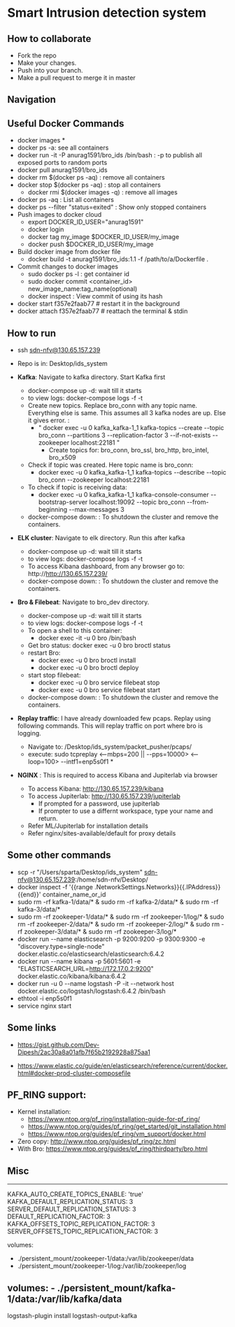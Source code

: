 # Smart Intrusion detection system

## How to collaborate
* Fork the repo
* Make your changes.
* Push into your branch.
* Make a pull request to merge it in master

## Navigation


## Useful Docker Commands

* docker images
  *
* docker ps -a: see all containers
* docker run -it -P anurag1591/bro_ids /bin/bash : -p to publish all exposed ports to random ports
* docker pull anurag1591/bro_ids
* docker rm $(docker ps -aq) : remove all containers
* docker stop $(docker ps -aq) : stop all containers
  * docker rmi $(docker images -q) : remove all images
* docker ps -aq : List all containers
* docker ps --filter "status=exited" : Show only stopped containers
* Push images to docker cloud
  * export DOCKER_ID_USER="anurag1591"
  * docker login
  * docker tag my_image $DOCKER_ID_USER/my_image
  * docker push $DOCKER_ID_USER/my_image
* Build docker image from docker file
  * docker build -t anurag1591/bro_ids:1.1 -f /path/to/a/Dockerfile .
* Commit changes to docker images
  * sudo docker ps -l : get container id
  * sudo docker commit <container_id> new_image_name:tag_name(optional)
  * docker inspect <Commit hash> : View commit of using its hash
* docker start f357e2faab77 # restart it in the background
* docker attach f357e2faab77 # reattach the terminal & stdin

## How to run

* ssh sdn-nfv@130.65.157.239
* Repo is in: Desktop/ids_system
* __Kafka__: Navigate to kafka directory. Start Kafka first
  * docker-compose up -d: wait till it starts
  * to view logs: docker-compose logs -f -t
  * Create new topics. Replace bro_conn with any topic name. Everything else is same. This assumes all 3 kafka nodes are up. Else it gives error. :
    * " docker exec -u 0 kafka_kafka-1_1 kafka-topics --create --topic bro_conn --partitions 3 --replication-factor 3 --if-not-exists --zookeeper localhost:22181 "
      * Create topics for: bro_conn, bro_ssl, bro_http, bro_intel, bro_x509
  * Check if topic was created. Here topic name is bro_conn:
    * docker exec -u 0 kafka_kafka-1_1 kafka-topics --describe --topic bro_conn --zookeeper localhost:22181
  * To check if topic is receiving data:
    * docker exec -u 0 kafka_kafka-1_1 kafka-console-consumer --bootstrap-server localhost:19092 --topic bro_conn --from-beginning --max-messages 3
  * docker-compose down: : To shutdown the cluster and remove the containers.

* __ELK cluster__: Navigate to elk directory. Run this after kafka
  * docker-compose up -d: wait till it starts
  * to view logs: docker-compose logs -f -t
  * To access Kibana dashboard, from any browser go to: http://http://130.65.157.239/
  * docker-compose down: : To shutdown the cluster and remove the containers.
* __Bro & Filebeat__: Navigate to bro_dev directory.
  * docker-compose up -d: wait till it starts
  * to view logs: docker-compose logs -f -t
  * To open a shell to this container:
    * docker exec -it -u 0 bro /bin/bash
  * Get bro status: docker exec -u 0 bro broctl status
  * restart Bro:
    * docker exec -u 0 bro broctl install
    * docker exec -u 0 bro broctl deploy
  * start stop filebeat:
    * docker exec -u 0 bro service filebeat stop
    * docker exec -u 0 bro service filebeat start
  * docker-compose down: : To shutdown the cluster and remove the containers.
* __Replay traffic__: I have already downloaded few pcaps. Replay using following commands. This will replay traffic on port where bro is logging.
  * Navigate to: /Desktop/ids_system/packet_pusher/pcaps/
  * execute: sudo tcpreplay <--mbps=200 || --pps=10000> <--loop=100> --intf1=enp5s0f1 *
* __NGINX__ : This is required to access Kibana and Jupiterlab via browser
  * To access Kibana: http://130.65.157.239/kibana
  * To access Jupiterlab: http://130.65.157.239/jupiterlab
    * If prompted for a password, use jupiterlab
    * If prompter to use a differnt workspace, type your name and return.
  * Refer ML/Jupiterlab for installation details
  * Refer nginx/sites-available/default for proxy details


## Some other commands

* scp -r "/Users/sparta/Desktop/ids_system" sdn-nfv@130.65.157.239:/home/sdn-nfv/Desktop/
* docker inspect -f '{{range .NetworkSettings.Networks}}{{.IPAddress}}{{end}}' container_name_or_id
* sudo rm -rf kafka-1/data/* & sudo rm -rf kafka-2/data/* & sudo rm -rf kafka-3/data/*
* sudo rm -rf zookeeper-1/data/* & sudo rm -rf zookeeper-1/log/* & sudo rm -rf zookeeper-2/data/* & sudo rm -rf zookeeper-2/log/* & sudo rm -rf zookeeper-3/data/* & sudo rm -rf zookeeper-3/log/*
* docker run --name elasticsearch -p 9200:9200 -p 9300:9300 -e "discovery.type=single-node" docker.elastic.co/elasticsearch/elasticsearch:6.4.2
* docker run --name kibana -p 5601:5601 -e "ELASTICSEARCH_URL=http://172.17.0.2:9200" docker.elastic.co/kibana/kibana:6.4.2
* docker run -u 0 --name logstash -P -it --network host  docker.elastic.co/logstash/logstash:6.4.2 /bin/bash
* ethtool -i enp5s0f1
* service nginx start


## Some links

* https://gist.github.com/Dev-Dipesh/2ac30a8a01afb7f65b2192928a875aa1

* https://www.elastic.co/guide/en/elasticsearch/reference/current/docker.html#docker-prod-cluster-composefile


## PF_RING support:

* Kernel installation:
  * https://www.ntop.org/pf_ring/installation-guide-for-pf_ring/
  * https://www.ntop.org/guides/pf_ring/get_started/git_installation.html
  * https://www.ntop.org/guides/pf_ring/vm_support/docker.html
* Zero copy: http://www.ntop.org/guides/pf_ring/zc.html
* With Bro: https://www.ntop.org/guides/pf_ring/thirdparty/bro.html
## Misc
-----------------------------------------------
KAFKA_AUTO_CREATE_TOPICS_ENABLE: 'true'
KAFKA_DEFAULT_REPLICATION_STATUS: 3
SERVER_DEFAULT_REPLICATION_STATUS: 3
DEFAULT_REPLICATION_FACTOR: 3
KAFKA_OFFSETS_TOPIC_REPLICATION_FACTOR: 3
SERVER_OFFSETS_TOPIC_REPLICATION_FACTOR: 3

volumes:
  - ./persistent_mount/zookeeper-1/data:/var/lib/zookeeper/data
  - ./persistent_mount/zookeeper-1/log:/var/lib/zookeeper/log

  volumes:
    - ./persistent_mount/kafka-1/data:/var/lib/kafka/data
-----------------------------------------------
logstash-plugin install logstash-output-kafka

